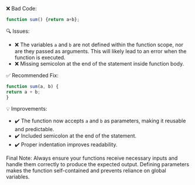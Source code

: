 ❌ Bad Code:
```javascript
function sum() {return a+b};
```

🔍 Issues:
* ❌ The variables `a` and `b` are not defined within the function scope, nor are they passed as arguments. This will
likely lead to an error when the function is executed.
* ❌ Missing semicolon at the end of the statement inside function body.

✅ Recommended Fix:

```javascript
function sum(a, b) {
return a + b;
}
```

💡 Improvements:

* ✔️ The function now accepts `a` and `b` as parameters, making it reusable and predictable.
* ✔️ Included semicolon at the end of the statement.
* ✔️ Proper indentation improves readability.

Final Note:
Always ensure your functions receive necessary inputs and handle them correctly to produce the expected output. Defining
parameters makes the function self-contained and prevents reliance on global variables.